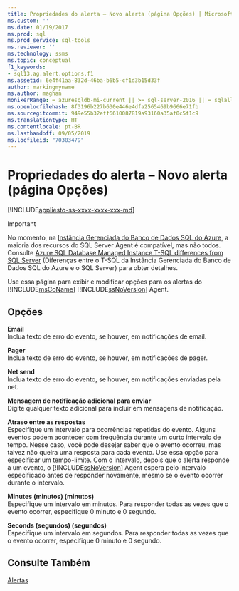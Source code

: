 ```yaml
---
title: Propriedades do alerta – Novo alerta (página Opções) | Microsoft Docs
ms.custom: ''
ms.date: 01/19/2017
ms.prod: sql
ms.prod_service: sql-tools
ms.reviewer: ''
ms.technology: ssms
ms.topic: conceptual
f1_keywords:
- sql13.ag.alert.options.f1
ms.assetid: 6e4f41aa-832d-46ba-b6b5-cf1d3b15d33f
author: markingmyname
ms.author: maghan
monikerRange: = azuresqldb-mi-current || >= sql-server-2016 || = sqlallproducts-allversions
ms.openlocfilehash: 8f3196b227b630e446e4dfa2565469b9666e71fb
ms.sourcegitcommit: 949e55b32eff6610087819a93160a35af0c5f1c9
ms.translationtype: HT
ms.contentlocale: pt-BR
ms.lasthandoff: 09/05/2019
ms.locfileid: "70383479"
---
```

# <a name="alert-properties---new-alert-options-page"></a>Propriedades do alerta – Novo alerta (página Opções)
[!INCLUDE[appliesto-ss-xxxx-xxxx-xxx-md](../../includes/appliesto-ss-xxxx-xxxx-xxx-md.md)]

> [!IMPORTANT]  
> No momento, na [Instância Gerenciada do Banco de Dados SQL do Azure](https://docs.microsoft.com/azure/sql-database/sql-database-managed-instance), a maioria dos recursos do SQL Server Agent é compatível, mas não todos. Consulte [Azure SQL Database Managed Instance T-SQL differences from SQL Server](https://docs.microsoft.com/azure/sql-database/sql-database-managed-instance-transact-sql-information#sql-server-agent) (Diferenças entre o T-SQL da Instância Gerenciada do Banco de Dados SQL do Azure e o SQL Server) para obter detalhes.

Use essa página para exibir e modificar opções para os alertas do [!INCLUDE[msCoName](../../includes/msconame_md.md)] [!INCLUDE[ssNoVersion](../../includes/ssnoversion-md.md)] Agent.  

## <a name="options"></a>Opções  
**Email**  
Inclua texto de erro do evento, se houver, em notificações de email.  
  
**Pager**  
Inclua texto de erro do evento, se houver, em notificações de pager.  
  
**Net send**  
Inclua texto de erro do evento, se houver, em notificações enviadas pela net.  
  
**Mensagem de notificação adicional para enviar**  
Digite qualquer texto adicional para incluir em mensagens de notificação.  
  
**Atraso entre as respostas**  
Especifique um intervalo para ocorrências repetidas do evento. Alguns eventos podem acontecer com frequência durante um curto intervalo de tempo. Nesse caso, você pode desejar saber que o evento ocorreu, mas talvez não queira uma resposta para cada evento. Use essa opção para especificar um tempo-limite. Com o intervalo, depois que o alerta responde a um evento, o [!INCLUDE[ssNoVersion](../../includes/ssnoversion-md.md)] Agent espera pelo intervalo especificado antes de responder novamente, mesmo se o evento ocorrer durante o intervalo.  
  
**Minutes (minutos) (minutos)**  
Especifique um intervalo em minutos. Para responder todas as vezes que o evento ocorrer, especifique 0 minuto e 0 segundo.  
  
**Seconds (segundos) (segundos)**  
Especifique um intervalo em segundos. Para responder todas as vezes que o evento ocorrer, especifique 0 minuto e 0 segundo.  
  
## <a name="see-also"></a>Consulte Também  
[Alertas](../../ssms/agent/alerts.md)  
  

